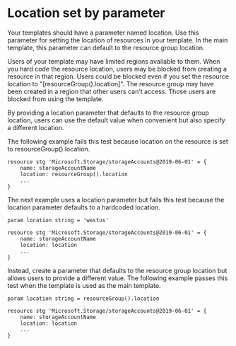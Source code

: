 # Location set by parameter

Your templates should have a parameter named location. Use this parameter for setting the location of resources in your template. In the main template, this parameter can default to the resource group location.

Users of your template may have limited regions available to them. When you hard code the resource location, users may be blocked from creating a resource in that region. Users could be blocked even if you set the resource location to "[resourceGroup().location]". The resource group may have been created in a region that other users can't access. Those users are blocked from using the template.

By providing a location parameter that defaults to the resource group location, users can use the default value when convenient but also specify a different location.

The following example fails this test because location on the resource is set to resourceGroup().location.

```bicep
resource stg 'Microsoft.Storage/storageAccounts@2019-06-01' = {
    name: storageAccountName
    location: resourceGroup().location
    ...
}
```

The next example uses a location parameter but fails this test because the location parameter defaults to a hardcoded location.

```bicep
param location string = 'westus'

resource stg 'Microsoft.Storage/storageAccounts@2019-06-01' = {
    name: storageAccountName
    location: location
    ...
}
```

Instead, create a parameter that defaults to the resource group location but allows users to provide a different value. The following example passes this test when the template is used as the main template.

```bicep
param location string = resourceGroup().location

resource stg 'Microsoft.Storage/storageAccounts@2019-06-01' = {
    name: storageAccountName
    location: location
    ...
}
```
